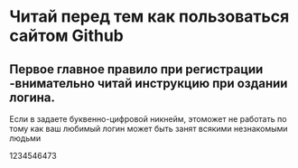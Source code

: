 # Читай перед тем как пользоваться сайтом Github

## Первое главное правило при регистрации -внимательно читай инструкцию при оздании логина.

Если в задаете буквенно-цифровой никнейм, этоможет не работать по тому как ваш любимый логин может быть занят всякими незнакомыми людьми

1234546473
